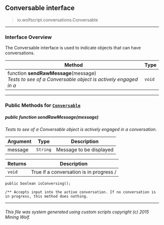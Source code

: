 ## Conversable __interface__

>io.wolfscript.conversations.Conversable

---

### Interface Overview

The Conversable interface is used to indicate objects that can have conversations.

Method | Type   
--- | :--- 
 function __sendRawMessage__(message) <br> _Tests to see of a Conversable object is actively engaged in a_ | `void`



---


### Public Methods for [`Conversable`](Conversable.md)

##### <a id='sendrawmessage'></a>public  function __sendRawMessage__(message)

_Tests to see of a Conversable object is actively engaged in a conversation._

Argument | Type | Description  
--- | --- | --- 
message | `String` | Message to be displayed

Returns | Description
--- | --- 
`void` | True if a conversation is in progress /
    public boolean isConversing();

    /** Accepts input into the active conversation. If no conversation is in progress, this method does nothing.


---


###### This file was system generated using custom scripts copyright (c) 2015 Mining Wolf.
	

